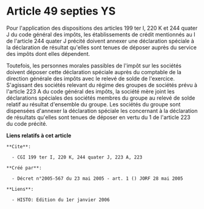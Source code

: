 # Article 49 septies YS

Pour l'application des dispositions des articles 199 ter I, 220 K et 244 quater J du code général des impôts, les
établissements de crédit mentionnés au I de l'article 244 quater J précité doivent annexer une déclaration spéciale à la
déclaration de résultat qu'elles sont tenues de déposer auprès du service des impôts dont elles dépendent.

Toutefois, les personnes morales passibles de l'impôt sur les sociétés doivent déposer cette déclaration spéciale auprès du
comptable de la direction générale des impôts avec le relevé de solde de l'exercice. S'agissant des sociétés relevant du
régime des groupes de sociétés prévu à l'article 223 A du code général des impôts, la société mère joint les déclarations
spéciales des sociétés membres du groupe au relevé de solde relatif au résultat d'ensemble du groupe. Les sociétés du groupe
sont dispensées d'annexer la déclaration spéciale les concernant à la déclaration de résultats qu'elles sont tenues de
déposer en vertu du 1 de l'article 223 du code précité.

**Liens relatifs à cet article**

	**Cite**:

	  - CGI 199 ter I, 220 K, 244 quater J, 223 A, 223

	**Créé par**:

	  - Décret n°2005-567 du 23 mai 2005 - art. 1 () JORF 28 mai 2005

	**Liens**:

	  - HISTO: Edition du 1er janvier 2006
